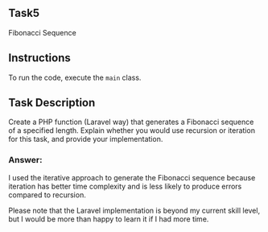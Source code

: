 ## Task5
Fibonacci Sequence 

## Instructions
To run the code, execute the `main` class.
## Task Description
Create a PHP function (Laravel way) that generates a Fibonacci sequence of a specified length. Explain whether you would use recursion or iteration for this task, and provide your implementation.

### Answer:
I used the iterative approach to generate the Fibonacci sequence because iteration has better time complexity and is less likely to produce errors compared to recursion. 

Please note that the Laravel implementation is beyond my current skill level, but I would be more than happy to learn it if I had more time.
